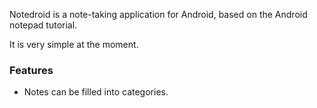 Notedroid is a note-taking application for Android, based on the Android notepad tutorial.

It is very simple at the moment.

### Features ###
  * Notes can be filled into categories.